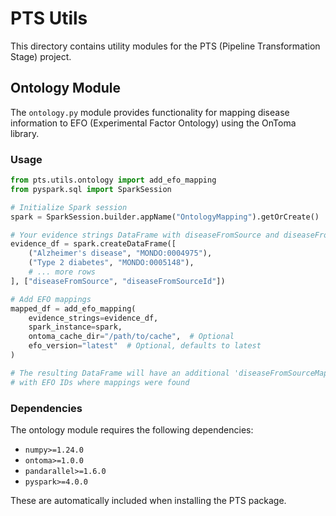 # PTS Utils

This directory contains utility modules for the PTS (Pipeline Transformation Stage) project.

## Ontology Module

The `ontology.py` module provides functionality for mapping disease information to EFO (Experimental Factor Ontology) using the OnToma library.

### Usage

```python
from pts.utils.ontology import add_efo_mapping
from pyspark.sql import SparkSession

# Initialize Spark session
spark = SparkSession.builder.appName("OntologyMapping").getOrCreate()

# Your evidence strings DataFrame with diseaseFromSource and diseaseFromSourceId columns
evidence_df = spark.createDataFrame([
    ("Alzheimer's disease", "MONDO:0004975"),
    ("Type 2 diabetes", "MONDO:0005148"),
    # ... more rows
], ["diseaseFromSource", "diseaseFromSourceId"])

# Add EFO mappings
mapped_df = add_efo_mapping(
    evidence_strings=evidence_df,
    spark_instance=spark,
    ontoma_cache_dir="/path/to/cache",  # Optional
    efo_version="latest"  # Optional, defaults to latest
)

# The resulting DataFrame will have an additional 'diseaseFromSourceMappedId' column
# with EFO IDs where mappings were found
```

### Dependencies

The ontology module requires the following dependencies:
- `numpy>=1.24.0`
- `ontoma>=1.0.0`
- `pandarallel>=1.6.0`
- `pyspark>=4.0.0`

These are automatically included when installing the PTS package.
